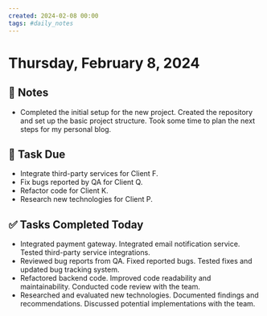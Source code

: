 ```yaml
---
created: 2024-02-08 00:00
tags: #daily_notes
---
```


# Thursday, February 8, 2024

## 📓 Notes
- Completed the initial setup for the new project. Created the repository and set up the basic project structure. Took some time to plan the next steps for my personal blog.

## 📅 Task Due
- Integrate third-party services for Client F.
- Fix bugs reported by QA for Client Q.
- Refactor code for Client K.
- Research new technologies for Client P.

## ✅ Tasks Completed Today
- Integrated payment gateway. Integrated email notification service. Tested third-party service integrations.
- Reviewed bug reports from QA. Fixed reported bugs. Tested fixes and updated bug tracking system.
- Refactored backend code. Improved code readability and maintainability. Conducted code review with the team.
- Researched and evaluated new technologies. Documented findings and recommendations. Discussed potential implementations with the team.